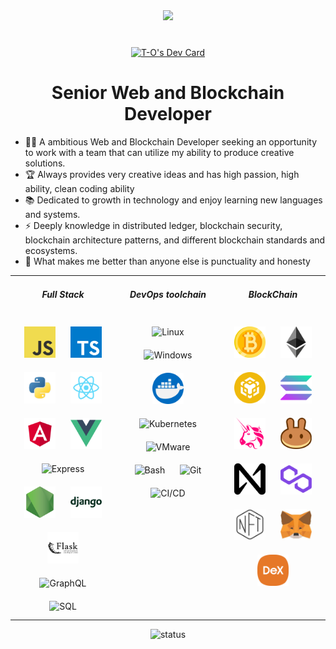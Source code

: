 
<div align="center" style="margin: 40px 0">
<img width="175px" src="https://komarev.com/ghpvc/?username=treasure-orb&color=DE002D">
</div>

<div align="center">
<a href="https://app.daily.dev/treasure_orb"><img src="https://api.daily.dev/devcards/d892c7c777e34803a6f496fe22c95609.png?r=cas" width="400" alt="T-O's Dev Card"/></a>
</div>


<h1 align="center">Senior Web and Blockchain Developer</h1>  

- 👨‍💻 A ambitious Web and Blockchain Developer seeking an opportunity to work with a team that can utilize my ability to produce creative solutions.
- 🏆 Always provides very creative ideas and has high passion, high ability, clean coding ability
- 📚 Dedicated to growth in technology and enjoy learning new languages and systems.
- ⚡ Deeply knowledge in distributed ledger, blockchain security, blockchain architecture patterns, and different blockchain standards and ecosystems.
- 💎 What makes me better than anyone else is punctuality and honesty



<table>
	<tr>
		<td valign="top" width="33%">
			<div align="center">
				<h6> <b> Full Stack </b> </h6>
			</div>
			<div align="center">  
			<img style="margin: 10px" alt="JavaScript" height="50" src="https://raw.githubusercontent.com/github/explore/80688e429a7d4ef2fca1e82350fe8e3517d3494d/topics/javascript/javascript.png" />
			<img style="margin: 10px" alt="Typescript"height="50" src="https://raw.githubusercontent.com/github/explore/e94815998e4e0713912fed477a1f346ec04c3da2/topics/typescript/typescript.png" />
			<img style="margin: 10px" alt="Python"height="50" src="https://raw.githubusercontent.com/github/explore/e94815998e4e0713912fed477a1f346ec04c3da2/topics/python/python.png" />
			<img style="margin: 10px" alt="React" height="50" src="https://raw.githubusercontent.com/github/explore/80688e429a7d4ef2fca1e82350fe8e3517d3494d/topics/react/react.png" />
				<img style="margin: 10px" alt="Angular" height="50" src="https://raw.githubusercontent.com/github/explore/e94815998e4e0713912fed477a1f346ec04c3da2/topics/angular/angular.png" />
				<img style="margin: 10px" alt="Vue" height="50" src="https://raw.githubusercontent.com/github/explore/e94815998e4e0713912fed477a1f346ec04c3da2/topics/vue/vue.png" />
				<img style="margin: 10px"  alt="Express" height="50" src="https://raw.githubusercontent.com/sachuverma/sachuverma/master/icons/express.png"/>  
				<img style="margin: 10px" alt="Node.js" height="50" src="https://raw.githubusercontent.com/github/explore/80688e429a7d4ef2fca1e82350fe8e3517d3494d/topics/nodejs/nodejs.png" />
				<img style="margin: 10px" alt="Django" height="50" src="https://raw.githubusercontent.com/github/explore/e94815998e4e0713912fed477a1f346ec04c3da2/topics/django/django.png" />
				<img style="margin: 10px" alt="Flask" height="50" src="https://raw.githubusercontent.com/github/explore/e94815998e4e0713912fed477a1f346ec04c3da2/topics/flask/flask.png" />
				<img style="margin: 10px" alt="GraphQL" height="50" src="https://raw.githubusercontent.com/rohan-varma/rohan-blog/gh-pages/images/graphql.png" /> 
				<img style="margin: 10px" alt="SQL" height="50" src="https://www.zeluslugi.ru/upload/news/terms20191115-1.png" />
			</div>
		</td>
		<td valign="top" width="33%">
			<div align="center">
					<h6><b>DevOps toolchain</b></h6>
				</div>
			<div align="center"> 
				<img style="margin: 10px" src="https://profilinator.rishav.dev/skills-assets/linux-original.svg" alt="Linux" height="50" />
				<img style="margin: 10px" src="https://upload.wikimedia.org/wikipedia/commons/thumb/5/5f/Windows_logo_-_2012.svg/1024px-Windows_logo_-_2012.svg.png" alt="Windows" height="50" /> 
				<img style="margin: 10px" src="./assets/docker.png" alt="Docker" height="50" />
				<img style="margin: 10px" src="https://upload.wikimedia.org/wikipedia/commons/0/00/Kubernetes_%28container_engine%29.png" alt="Kubernetes" height="50" />
				<img style="margin: 10px" alt="VMware" height="50" src="https://upload.wikimedia.org/wikipedia/commons/3/34/VMware_Workstation_11.0_icon.png" />
				<img style="margin: 10px" src="https://profilinator.rishav.dev/skills-assets/gnu_bash-icon.svg" alt="Bash" height="50" />
				<img style="margin: 10px" src="https://profilinator.rishav.dev/skills-assets/git-scm-icon.svg" alt="Git" height="50" /> 
				<img style="margin: 10px" src="https://i.pinimg.com/originals/32/49/3a/32493aea1ed976cebf93364be225a2f8.png" alt="CI/CD" height="50"/>
			</div>
		</td>
		<td valign="top" width="33%">
			<div align="center">
				<h6><b>BlockChain</b></h6>
			</div>
			<div align="center">
			    <img style="margin: 10px" alt="Bitcoin Image" height="50" src="./assets/bitcoin.png" />
			    <img style="margin: 10px" alt="ERC Image" height="50" src="./assets/Ethereum.png" />
			    <img style="margin: 10px" alt="BNB Image" height="50" src="./assets/BNB.png" />
			    <img style="margin: 10px" alt="Solana Image" height="50" src="./assets/solana.png" />
			    <img style="margin: 10px" alt="Uniswap Image" height="50" src="./assets/Uniswap.png" />
			    <img style="margin: 10px" alt="Pancake Image" height="50" src="./assets/Pancake.png" />
			    <img style="margin: 10px" alt="Near Image" height="50" src="./assets/Near.png" />
			    <img style="margin: 10px" alt="Polygon Image" height="50" src="./assets/Polygon.png" />
			    <img style="margin: 10px" alt="NFT Image" height="50" src="./assets/NFT.jpg" />
			    <img style="margin: 10px" alt="Meta Mask Image" height="50" src="./assets/meta-mask-icon.jpg" />
			    <img style="margin: 10px" alt="DEX Image" height="50" src="./assets/dex.png" />
			</div>
		</td>
	</tr>
</table>

<div align="center">
<img alt="status" src="https://github-readme-stats.vercel.app/api?username=treasure-orb&show_icons=true&&custom_title=Current%20Status&title_color=baf14f&text_color=76d285&icon_color=cff389&theme=dark"/>
</div>



